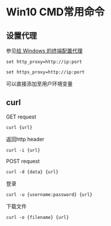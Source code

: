 # Win10 CMD常用命令



## 设置代理

参见[给 Windows 的终端配置代理](https://zcdll.github.io/2018/01/27/proxy-on-windows-terminal/)

```
set http_proxy=http://ip:port

set https_proxy=http://ip:port
```

可以直接添加至用户环境变量



## curl

GET request

```
curl {url}
```

 返回http header

```
curl -i {url}
```

POST request

```
curl -d {data} {url}
```

登录

```
curl -u {username:password} {url}
```

下载文件

```
curl -o {filename} {url}
```

